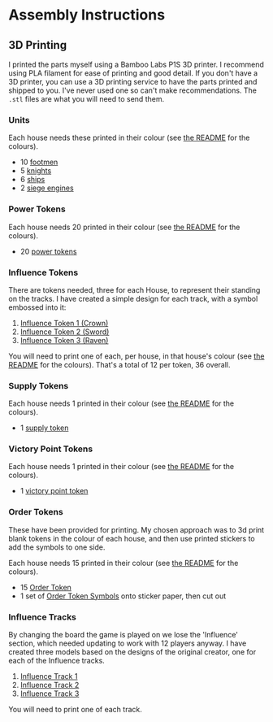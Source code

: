 # Assembly Instructions

## 3D Printing

I printed the parts myself using a Bamboo Labs P1S 3D printer. I recommend using PLA filament for ease of printing and good detail. If you don't have a 3D printer, you can use a 3D printing service to have the parts printed and shipped to you. I've never used one so can't make recommendations. The `.stl` files are what you will need to send them.

### Units

Each house needs these printed in their colour (see [the README](./README.md#general-information) for the colours).

- 10 [footmen](./3d-printing/units/footman.stl)
- 5 [knights](./3d-printing/units/knight.stl)
- 6 [ships](./3d-printing/units/ship.stl)
- 2 [siege engines](./3d-printing/units/siege-engine.stl)

### Power Tokens

Each house needs 20 printed in their colour (see [the README](./README.md#general-information) for the colours).

- 20 [power tokens](./3d-printing/other/power-token.stl)

### Influence Tokens

There are tokens needed, three for each House, to represent their standing on the tracks. I have created a simple design for each track, with a symbol embossed into it:

1. [Influence Token 1 (Crown)](./3d-printing/influence/crown-token.stl)
2. [Influence Token 2 (Sword)](./3d-printing/influence/sword-token.stl)
3. [Influence Token 3 (Raven)](./3d-printing/influence/raven-token.stl)

You will need to print one of each, per house, in that house's colour (see [the README](./README.md#general-information) for the colours). That's a total of 12 per token, 36 overall.

### Supply Tokens

Each house needs 1 printed in their colour (see [the README](./README.md#general-information) for the colours).

- 1 [supply token](./3d-printing/other/supply-token.stl)

### Victory Point Tokens

Each house needs 1 printed in their colour (see [the README](./README.md#general-information) for the colours).

- 1 [victory point token](./3d-printing/other/victory-point-token.stl)

### Order Tokens

These have been provided for printing. My chosen approach was to 3d print blank tokens in the colour of each house, and then use printed stickers to add the symbols to one side.

Each house needs 15 printed in their colour (see [the README](./README.md#general-information) for the colours).

- 15 [Order Token](./3d-printing/other/order-token.stl)
- 1 set of [Order Token Symbols](./printing/Order-Tokens-Faces.jpg) onto sticker paper, then cut out

### Influence Tracks

By changing the board the game is played on we lose the 'Influence' section, which needed updating to work with 12 players anyway. I have created three models based on the designs of the original creator, one for each of the Influence tracks.

1. [Influence Track 1](./3d-printing/influence/board-1.stl)
2. [Influence Track 2](./3d-printing/influence/board-2.stl)
3. [Influence Track 3](./3d-printing/influence/board-3.stl)

You will need to print one of each track.

